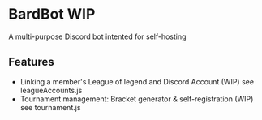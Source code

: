 # BardBot WIP
A multi-purpose Discord bot intented for self-hosting 

## Features

- Linking a member's League of legend and Discord Account (WIP) 
    see leagueAccounts.js
- Tournament management: Bracket generator & self-registration (WIP)
    see tournament.js


